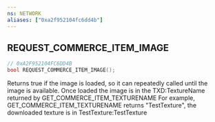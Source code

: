 ```yaml
---
ns: NETWORK
aliases: ["0xa2f952104fc6dd4b"]
---
```

## REQUEST_COMMERCE_ITEM_IMAGE

```c
// 0xA2F952104FC6DD4B
bool REQUEST_COMMERCE_ITEM_IMAGE();
```

Returns true if the image is loaded, so it can repeatedly called until the image is available. Once loaded the image is in the TXD:TextureName returned by GET_COMMERCE_ITEM_TEXTURENAME For example, GET_COMMERCE_ITEM_TEXTURENAME returns "TestTexture", the downloaded texture is in TestTexture:TestTexture


